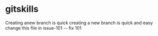 # gitskills
Creating anew branch is quick
creating a new branch is quick and easy
change this file in issue-101 -- fix 101
